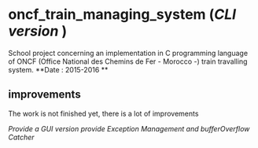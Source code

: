 # oncf_train_managing_system (*CLI version* )
School project concerning an implementation in C programming language of ONCF (Office National des Chemins de Fer  - Morocco -) train travalling system. 
**Date : 2015-2016 **

## improvements
The work is not finished yet, there is a lot of improvements

*Provide a GUI version*
*provide Exception Management and bufferOverflow Catcher*
